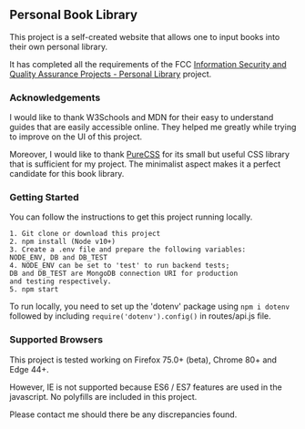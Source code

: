 ## Personal Book Library

This project is a self-created website that allows one to input books into their own personal library.

It has completed all the requirements of the FCC [Information Security and Quality Assurance Projects - Personal Library](https://www.freecodecamp.org/learn/information-security-and-quality-assurance/information-security-and-quality-assurance-projects/personal-library)
project.

### Acknowledgements

I would like to thank W3Schools and MDN for their easy to understand guides that are easily accessible online. They helped me greatly while trying to improve on the UI
of this project.

Moreover, I would like to thank [PureCSS](https://purecss.io/) for its small but useful CSS library that is sufficient for my project. The minimalist aspect makes it
a perfect candidate for this book library.

### Getting Started

You can follow the instructions to get this project running locally.

```
1. Git clone or download this project
2. npm install (Node v10+)
3. Create a .env file and prepare the following variables:
NODE_ENV, DB and DB_TEST
4. NODE_ENV can be set to 'test' to run backend tests;
DB and DB_TEST are MongoDB connection URI for production
and testing respectively.
5. npm start
```

To run locally, you need to set up the 'dotenv' package using `npm i dotenv` followed by including `require('dotenv').config()` in routes/api.js file.

### Supported Browsers

This project is tested working on Firefox 75.0+ (beta), Chrome 80+ and Edge 44+.

However, IE is not supported because ES6 / ES7 features are used in the javascript. No polyfills are included in this project.

Please contact me should there be any discrepancies found.
